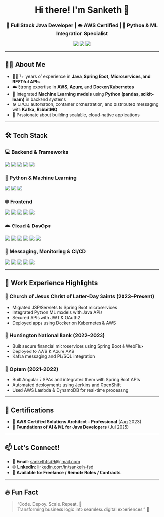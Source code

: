 <h1 align="center">Hi there! I'm Sanketh 👋</h1>
<h3 align="center">🚀 Full Stack Java Developer | ☁️ AWS Certified | 🤖 Python & ML Integration Specialist</h3>

<p align="center">
  <a href="mailto:sankethfsd9@gmail.com"><img src="https://img.shields.io/badge/Gmail-D14836?style=for-the-badge&logo=gmail&logoColor=white" /></a>
  <a href="https://www.linkedin.com/in/sanketh-fsd/"><img src="https://img.shields.io/badge/LinkedIn-0077B5?style=for-the-badge&logo=linkedin&logoColor=white" /></a>
  <a href="#"><img src="https://img.shields.io/badge/AWS-Certified_Architect_Pro-orange?style=for-the-badge&logo=amazonaws&logoColor=white" /></a>
</p>

---

## 🧑‍💻 About Me

- 👨‍💻 7+ years of experience in **Java, Spring Boot, Microservices, and RESTful APIs**
- ☁️ Strong expertise in **AWS, Azure**, and **Docker/Kubernetes**
- 🧠 Integrated **Machine Learning models** using **Python (pandas, scikit-learn)** in backend systems
- ⚙️ CI/CD automation, container orchestration, and distributed messaging with **Kafka, RabbitMQ**
- 💬 Passionate about building scalable, cloud-native applications

---

## 🛠️ Tech Stack

### 💻 Backend & Frameworks
<p>
  <img src="https://img.shields.io/badge/Java-ED8B00?style=flat-square&logo=java&logoColor=white" />
  <img src="https://img.shields.io/badge/Spring_Boot-6DB33F?style=flat-square&logo=spring-boot&logoColor=white" />
  <img src="https://img.shields.io/badge/Hibernate-59666C?style=flat-square&logo=hibernate&logoColor=white" />
  <img src="https://img.shields.io/badge/Microservices-blue?style=flat-square" />
  <img src="https://img.shields.io/badge/PL/SQL-CC2927?style=flat-square&logo=oracle&logoColor=white" />
</p>

### 🐍 Python & Machine Learning
<p>
  <img src="https://img.shields.io/badge/Python-3776AB?style=flat-square&logo=python&logoColor=white" />
  <img src="https://img.shields.io/badge/Pandas-150458?style=flat-square&logo=pandas&logoColor=white" />
  <img src="https://img.shields.io/badge/scikit--learn-F7931E?style=flat-square&logo=scikit-learn&logoColor=white" />
</p>

### 🌐 Frontend
<p>
  <img src="https://img.shields.io/badge/React-20232A?style=flat-square&logo=react&logoColor=61DAFB" />
  <img src="https://img.shields.io/badge/Angular-DD0031?style=flat-square&logo=angular&logoColor=white" />
  <img src="https://img.shields.io/badge/HTML5-E34F26?style=flat-square&logo=html5&logoColor=white" />
  <img src="https://img.shields.io/badge/CSS3-1572B6?style=flat-square&logo=css3&logoColor=white" />
  <img src="https://img.shields.io/badge/Bootstrap-563D7C?style=flat-square&logo=bootstrap&logoColor=white" />
</p>

### ☁️ Cloud & DevOps
<p>
  <img src="https://img.shields.io/badge/AWS-232F3E?style=flat-square&logo=amazon-aws&logoColor=white" />
  <img src="https://img.shields.io/badge/Azure-0078D4?style=flat-square&logo=microsoft-azure&logoColor=white" />
  <img src="https://img.shields.io/badge/Docker-2496ED?style=flat-square&logo=docker&logoColor=white" />
  <img src="https://img.shields.io/badge/Kubernetes-326CE5?style=flat-square&logo=kubernetes&logoColor=white" />
  <img src="https://img.shields.io/badge/Jenkins-D24939?style=flat-square&logo=jenkins&logoColor=white" />
  <img src="https://img.shields.io/badge/OpenShift-EE0000?style=flat-square&logo=red-hat-open-shift&logoColor=white" />
</p>

### 🔗 Messaging, Monitoring & CI/CD
<p>
  <img src="https://img.shields.io/badge/Kafka-231F20?style=flat-square&logo=apache-kafka&logoColor=white" />
  <img src="https://img.shields.io/badge/RabbitMQ-FF6600?style=flat-square&logo=rabbitmq&logoColor=white" />
  <img src="https://img.shields.io/badge/PostgreSQL-336791?style=flat-square&logo=postgresql&logoColor=white" />
  <img src="https://img.shields.io/badge/Git-F05032?style=flat-square&logo=git&logoColor=white" />
  <img src="https://img.shields.io/badge/Maven-C71A36?style=flat-square&logo=apache-maven&logoColor=white" />
</p>

---

## 🧾 Work Experience Highlights

### 💼 Church of Jesus Christ of Latter-Day Saints (2023–Present)
- Migrated JSP/Servlets to Spring Boot microservices
- Integrated Python ML models with Java APIs
- Secured APIs with JWT & OAuth2
- Deployed apps using Docker on Kubernetes & AWS

### 💼 Huntington National Bank (2022–2023)
- Built secure financial microservices using Spring Boot & WebFlux
- Deployed to AWS & Azure AKS
- Kafka messaging and PL/SQL integration

### 💼 Optum (2021–2022)
- Built Angular 7 SPAs and integrated them with Spring Boot APIs
- Automated deployments using Jenkins and OpenShift
- Used AWS Lambda & DynamoDB for real-time processing

---

## 📜 Certifications

- 🏅 **AWS Certified Solutions Architect – Professional** (Aug 2023)  
- 🤖 **Foundations of AI & ML for Java Developers** (Jul 2025)

---

## 📫 Let's Connect!

- 📧 **Email**: sankethfsd9@gmail.com  
- 🌐 **LinkedIn**: [linkedin.com/in/sanketh-fsd](https://www.linkedin.com/in/sanketh-fsd/)  
- 💼 **Available for Freelance / Remote Roles / Contracts**

---

## 🔥 Fun Fact

> “Code. Deploy. Scale. Repeat. 🔁  
> Transforming business logic into seamless digital experiences!” 🚀
